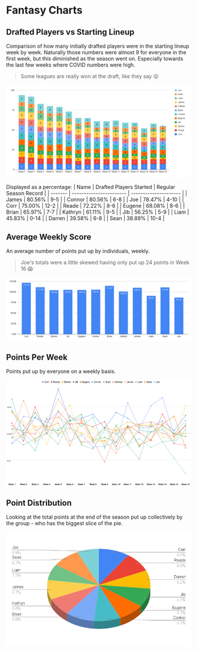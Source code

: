 # Fantasy Charts

## Drafted Players vs Starting Lineup
Comparison of how many initially drafted players were in the starting lineup week by week. Naturally those numbers were almost 9 for everyone in the first week, but this diminished as the season went on. Especially towards the last few weeks where COVID numbers were high.

> Some leagues are really won at the draft, like they say 😜

![Weekly Scores](/images/drafted-vs-starters.png)

Displayed as a percentage:
| Name    | Drafted Players Started | Regular Season Record |
| ------- | ----------------------- | --------------------- |
| James   | 80.56%                  | 9-5                   |
| Connor  | 80.56%                  | 6-8                   |
| Joe     | 78.47%                  | 4-10                  |
| Corr    | 75.00%                  | 12-2                  |
| Reade   | 72.22%                  | 8-6                   |
| Eugene  | 68.08%                  | 8-6                   |
| Brian   | 65.97%                  | 7-7                   |
| Kathryn | 61.11%                  | 9-5                   |
| Jib     | 56.25%                  | 5-9                   |
| Liam    | 45.83%                  | 0-14                  |
| Darren  | 39.58%                  | 6-8                   |
| Sean    | 38.89%                  | 10-4                  |

## Average Weekly Score
An average number of points put up by individuals, weekly.

> Joe's totals were a little skewed having only put up 24 points in Week 16 😱

![Weekly Average Scores](/images/weekly-average-scores.png)

## Points Per Week
Points put up by everyone on a weekly basis.

![Weekly Scores](/images/weekly-scores.png)

## Point Distribution
Looking at the total points at the end of the season put up collectively by the group - who has the biggest slice of the pie.

![Weekly Scores](/images/point-distribution.png)

